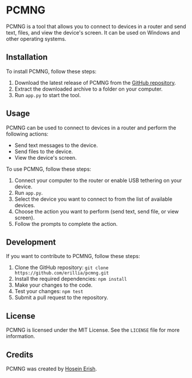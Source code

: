 PCMNG
=====

PCMNG is a tool that allows you to connect to devices in a router and send text, files, and view the device's screen. It can be used on Windows and other operating systems.

Installation
------------

To install PCMNG, follow these steps:

1.  Download the latest release of PCMNG from the [GitHub repository](https://github.com/erillia/pcmng).
2.  Extract the downloaded archive to a folder on your computer.
3.  Run `app.py` to start the tool.

Usage
-----

PCMNG can be used to connect to devices in a router and perform the following actions:

*   Send text messages to the device.
*   Send files to the device.
*   View the device's screen.

To use PCMNG, follow these steps:

1.  Connect your computer to the router or enable USB tethering on your device.
2.  Run `app.py`.
3.  Select the device you want to connect to from the list of available devices.
4.  Choose the action you want to perform (send text, send file, or view screen).
5.  Follow the prompts to complete the action.

Development
-----------

If you want to contribute to PCMNG, follow these steps:

1.  Clone the GitHub repository: `git clone https://github.com/erillia/pcmng.git`
2.  Install the required dependencies: `npm install`
3.  Make your changes to the code.
4.  Test your changes: `npm test`
5.  Submit a pull request to the repository.

License
-------

PCMNG is licensed under the MIT License. See the `LICENSE` file for more information.

Credits
-------

PCMNG was created by [Hosein Erish](https://github.com/erillia).
